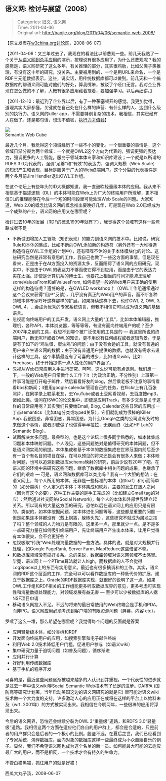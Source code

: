 语义网: 检讨与展望（2008）
---
    
> Categories: 旧文, 语义网  
> Time: 2011-04-06  
> Original url: <http://baojie.org/blog/2011/04/06/semantic-web-2008/>
    
【原文发表在[w3china.org讨论区](http://bbs.w3china.org/dispbbs.asp?boardid=2&id=63552&star=1)，2008-06-07】

【2011-04-06：又三年过去了，我现在的看法比以前悲观一些。前几天我贴了一个关于[从语义网到杀手应用](http://blog.baojie.org/2011/04/04/killer-app/)的演示，按理说有很多应用了，为什么还悲观呢？我的感觉是，语义网研究了这么多年，有关推理的部分，其实很鸡肋，比如父类子类推理，有没有这十年的研究，没关系。主要被用到的，一个是用URL来命名，一个是RDF三元组数据表示。这些，说实话，用传统数据库都可以做到。前几天和一个搞数据库的聊语义网可能对他们的好处，算我嘴笨，被驳了个哑口无言。我对企业界现在怎么做的不了解，大概有很多应用藏着掖着，要加强学习。以后再细讲。】

【2011-12-10：最近到了企业界以后，有了一种茅塞顿开的感觉。我更加觉得，道理其实大家都懂，关键就在自己处在什么样的阵营、有什么样的人、达到什么级别的执行力。语义网的killer app，不需要特别复杂的技术。我相信，其实已经有人在做了。还是那句话，想法不值钱，[执行力才值钱](http://blog.baojie.org/2011/11/16/idea-is-cheap/)】

![](http://baojie.org/blog/wp-content/uploads/2011/04/3448804778_5653bcfea0.jpg?w=145)  
Semantic Web Cube


最近几个月，我觉得这个领域经历了一些不小的变化。一个很重要的事情是，这个领域日渐分裂为两个领域：一个就是OWL2这个方向为代表的，强调更强的表达力，强调更多的人工智能，服务于领域本体专家和知识库建设；一个就是以所谓的RDFS 3.0为代表的，强调“足够”和“有效”的表达力，强调大规模（Web Scale）的知识产生和表现，目标是服务于广大的Web终端用户。这个分裂的代表事件是两个多月前Jim Hendler退出OWL工作组。

在这个论坛上有些年头的ID大概都知道，我一直鼓吹轻量级本体的应用。我从来不相信基于描述逻辑（DL）的本体可能在Web上为广大的终端用户所理解，更不相信DL的推理能够在今后一个短的时间段里可能处理Web Scale的问题。大家知道，Web 2.0的概念比语义网的概念推出要晚好几年，可是现在Web 2.0已经成为一个成熟的产业，语义网的应用又在哪里呢？

检讨过去10年的发展（RDF的概念1999年就有了），我觉得这个领域有这样一些弯路或者不足

* 不断试图增加人工智能（知识表现）的能力到语义网的技术中。比如说，研究Rule和本体的集成，比如不断向OWL添加新的构造符（另外还有一大堆待选构造符在OWL工作组的计划中），还有喋喋不休的关于本体模块化的讨论。这些研究当然是非常有意思的工作，我自己也做了一些这方面的事情，但是现在看来，正是由于在AI方面投入的资源太多，反而阻碍了语义网的应用研究。现实中，不是由于OWL的表达力不够而使它得不到应用，而是由于它的表达力实在太强。即使是计算机系的博士生，也要花上相当的时间才能*真正*理解someValuesFrom和allValuesFrom, 如何指望一般的Web用户来正确的使用这样的构造符呢？遗憾的是，在OWLED workshop上（OWL工作组通常通过这个会议来获得“用户”反馈），几乎没有真正的Web用户的声音，而不断各种领域本体专家呼吁这样那样的扩展。如果持续这样下去，也许OWL 2, OWL 3, OWL 4，…会成为优秀的专家系统语言，但我不相信它可以成为语义网的基础语言。
* 忽视面向终端用户的工具开发。语义网上大量的“工具”，比如本体编辑器，推理机，各种API，本体浏览器，等等等等，有没有面向终端用户的呢？至少2007年之前的工具，我想不到哪个被广泛使用的工具是的 — 我这里所说的终端用户，断无RDF或者OWL的知识，更不用说有任何编程或者逻辑背景。于是便有了如下的“鸡生蛋，蛋生鸡”的问题：由于没有合适的工具，就没有普通的用户来产生语义网的数据；由于没有普通用户提供的数据，也就没有需求去设计这样的工具。这个事情最近有了可喜的进步，比如语义wiki，比如Freebase，终于开始提供一点人性化的用户界面了。
* 忽视从Web日常应用入手进行研究。呵呵，这么说可能有点讽刺。我们想一下，一般的Web用户日常做什么工作？it（为政治正确，不分性别）上班第一件事可能是打开电子邮件，然后看看好友的blog，然后乘老板不注意的事情看看bbs和新闻；it要用google calendar管理自己的任务，在flickr上有几百张照片，在同学录上联系老友，去YouTube或者土豆网看视频，去百度搜mp3，诸如此类。请问在ISWC的论文集中，即使是应用Track，有多少文章是关于这样的日常应用呢？其实我们只要给Email, Blog, Calendar这些日常的应用加一丁点semantics（比如tag分类或typed关系），它们就能成为很棒的Killer App. 我很困惑，非常困惑，异常困惑，为什么Google之类的公司没有及时的来做这个事情，或者即使做了也做得半半拉拉，无疾而终（比如HP Lab的Semantic Blog）。     
* 试图解决太多问题。最典型的，也是这个论坛上很多同学熟悉的，如本体集成问题和本体映射问题。个人浅见，这些问题绝对是值得研究的本体问题，但不是语义网实现的前提。本体集成和基于本体的数据集成在世界范围内前后至少有一百个有名目的项目在做，在可以预见的将来还是会有很多人来做；本体映射问题，也可以追溯到数据库schema映射的研究，前后少说有20年了吧。在语义网的环境中来研究这些问题，继承了数据库中相关问题的成果，也继承了它们的艰难 — 可是，语义网和数据库可以类比吗？我有一个大胆的想法：在语义网上，每个人所用的本体，无非是一些标准的本体（如foaf）和小而简单的（如分类树）个人定义的本体；本体集成和映射，主要的发生在熟人之间（因为有这个必要），这种工作主要的是手工完成的（比如建立Gmail tag的对应）；然后通过社交网络(Social Network)，每个人的本体和外部世界建立起关系。所以现有的大量这方面的研究，恐怕以后在语义网上的应用只是有限的。类似的，如本体挖掘问题，如本体进化问题等等，这些都是重要的问题 — 但是如果连本体都没有（戴上钢盔，躲砖头先），这些研究不就成为屠龙之技了吗？整个领域的人力物力是有限的，这里多一点，那里就少一点。是不是多一点研究力量在如何吸引终端用户，先让终端用户产生出本体来，让用户觉得有本体很爽，会不会更好些？
* 忽视吸取“传统”Web处理海量数据的一些方法。具体的说，就是对大规模并行处理，如Google PageRank, Server Farm, MapReduce这些借鉴不够。
* 和数据库领域没有搞好关系。总的来说，数据库领域对语义网领域不太感冒。毕竟，语义网上一个PTime算法就让人high，而数据库的人不会觉得LogSpace以上的东西有实用意义。最近也有很多搞调和的工作。其实，语义网的RDF这个层面的工作，完全可以可以看作数据库的一种低代价的扩展，建立于数据库之上。Oracle的RDF数据库实现，就很好的说明了这一点。如果OWL工作组和RDF相关的工作组能更多听取数据库界的意见，更多考虑可实现性和海量数据处理能力，对领域发展有益无害 — 至少可以少被数据库的人据NSF项目申请 
* 移动语义网投入不足。不远的将来的最日常使用的Web终端会是手机和PDA，而非PC。语义网应用必须考虑到客户端的有限资源问题（屏幕，内容 etc）。

罗嗦了这么一堆，那么希望在哪里呢？我觉得每个问题的反面就是答案 

* 应用轻量级本体，如分类树和RDF 
* 开发面向终端用户的应用，如搜索引擎和电子邮件终端 
* 利用Web 2.0技术降低用户门槛，促进用户参与（如语义wiki） 
* 集中研究力量于迫切问题（如普及问题），循序渐进 
* 应用并行计算 
* 好好利用传统数据库 
* 基于手机的程序开发

可喜的是，最近这些问题逐渐被越来越多的人认识到并重视。一个代表性的进步就是过去一年中语义wiki等Social Semantic Web技术有了长足的进步。DARPA (国防高等研究计划署，当年启动美国这边的语义网研究的就是它) 很可能对语义wiki技术做一个大力度的支持。许多激动人心的应用正在或将在这样的平台上以始料未及（wrt. 2001年）的方式被实现出来。我相信在今明两年，一些很棒的应用将浮现出来。

今后的语义网界，恐怕还会继续分裂为OWL 2“重量级”道路，和RDFS 3.0“轻量级”道路。我相信这两个方面在适应他们各自的用户群上，都会是合适的，只是前者的用户群只会是后者的一个极小的比例。殷鉴不远，在夏后之世，我们已经看到了专家系统，演绎数据库，面向对象的数据库这样一些最终成为小众自娱自乐的例子。显然，我们不希望语义网也成为这个名单的新一员。如何能最大可能的去适应最广大的用户，而不是相反，一个技术才会有持久的生命力。

不管白猫黑猫，抓住用户的就是好猫！

西瓜大丸子汤，2008-06-07     
    